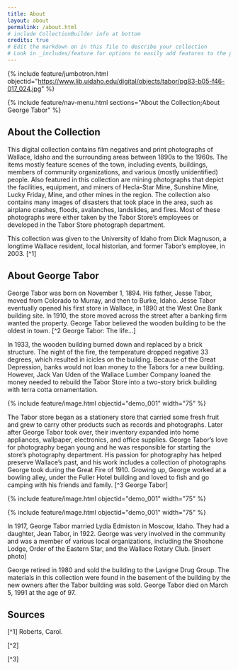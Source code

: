 ```yaml
---
title: About
layout: about
permalink: /about.html
# include CollectionBuilder info at bottom
credits: true
# Edit the markdown on in this file to describe your collection
# Look in _includes/feature for options to easily add features to the page
---
```


{% include feature/jumbotron.html objectid="https://www.lib.uidaho.edu/digital/objects/tabor/pg83-b05-f46-017_024.jpg" %} 

{% include feature/nav-menu.html sections="About the Collection;About George Tabor" %}

## About the Collection

This digital collection contains film negatives and print photographs of Wallace, Idaho and the surrounding areas between 1890s to the 1960s. The items mostly feature scenes of the town, including events, buildings, members of community organizations, and various (mostly unidentified) people. Also featured in this collection are mining photographs that depict the facilities, equipment, and miners of Hecla-Star Mine, Sunshine Mine, Lucky Friday, Mine, and other mines in the region. The collection also contains many images of disasters that took place in the area, such as airplane crashes, floods, avalanches, landslides, and fires. Most of these photographs were either taken by the Tabor Store’s employees or developed in the Tabor Store photograph department.  

This collection was given to the University of Idaho from Dick Magnuson, a longtime Wallace resident, local historian, and former Tabor’s employee, in 2003. [^1] 

## About George Tabor

George Tabor was born on November 1, 1894. His father, Jesse Tabor, moved from Colorado to Murray, and then to Burke, Idaho. Jesse Tabor eventually opened his first store in Wallace, in 1890 at the West One Bank building site. In 1910, the store moved across the street after a banking firm wanted the property. George Tabor believed the wooden building to be the oldest in town. [^2 George Tabor: The life…] 

In 1933, the wooden building burned down and replaced by a brick structure. The night of the fire, the temperature dropped negative 33 degrees, which resulted in icicles on the building. Because of the Great Depression, banks would not loan money to the Tabors for a new building. However, Jack Van Uden of the Wallace Lumber Company loaned the money needed to rebuild the Tabor Store into a two-story brick building with terra cotta ornamentation.

{% include feature/image.html objectid="demo_001" width="75" %}

The Tabor store began as a stationery store that carried some fresh fruit and grew to carry other products such as records and photographs. Later after George Tabor took over, their inventory expanded into home appliances, wallpaper, electronics, and office supplies. George Tabor’s love for photography began young and he was responsible for starting the store’s photography department. His passion for photography has helped preserve Wallace’s past, and his work includes a collection of photographs George took during the Great Fire of 1910. Growing up, George worked at a bowling alley, under the Fuller Hotel building and loved to fish and go camping with his friends and family.  [^3 George Tabor]

{% include feature/image.html objectid="demo_001" width="75" %}

{% include feature/image.html objectid="demo_001" width="75" %}

In 1917, George Tabor married Lydia Edmiston in Moscow, Idaho. They had a daughter, Jean Tabor, in 1922. George was very involved in the community and was a member of various local organizations, including the Shoshone Lodge, Order of the Eastern Star, and the Wallace Rotary Club. [insert photo]

George retired in 1980 and sold the building to the Lavigne Drug Group. The materials in this collection were found in the basement of the building by the new owners after the Tabor building was sold. George Tabor died on March 5, 1991 at the age of 97.

## Sources

[^1] Roberts, Carol. 

[^2]

[^3]



